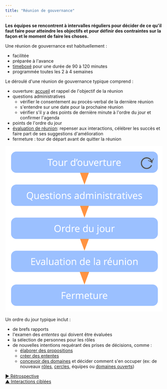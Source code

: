 ```yaml
---
title: "Réunion de gouvernance"
---
```



<summary>
<strong>Les équipes se rencontrent à intervalles réguliers pour décider de ce qu'il faut faire pour atteindre les objectifs et pour définir des contraintes sur la façon et le moment de faire les choses.</strong>
</summary>

Une réunion de gouvernance est habituellement :

- facilitée 
- préparée à l'avance 
- [timeboxé](timebox-activities.html) pour une durée de 90 à 120 minutes
- programmée toutes les 2 à 4 semaines

Le déroulé d'une réunion de gouvernance typique comprend :

- ouverture: [accueil](check-in.html) et rappel de l'objectif de la réunion
- questions administratives 
    - vérifier le consentement au procès-verbal de la dernière réunion
    - s'entendre sur une date pour la prochaine réunion
    - vérifier s'il y a des points de dernière minute à l'ordre du jour et confirmer l'agenda
- points de l'ordre du jour 
- [évaluation de réunion](evaluate-meetings.html): repenser aux interactions, célébrer les succès et faire part de ses suggestions d'amélioration
- fermeture : tour de départ avant de quitter la réunion

![Phases d'une réunion de gouvernance](img/meetings/governance-meeting.png)

Un ordre du jour typique inclut :

- de brefs rapports 
- l'examen des <dfn data-info="Entente: Une ligne directrice, un processus ou protocole établi de le but de guider le flux de valeur.">ententes</dfn> qui doivent être évaluées
- la sélection de personnes pour les rôles 
- de nouvelles intentions requérant des prises de décisions, comme : 
    - [élaborer des propositions](co-create-proposals.html)
    - [créer des ententes](consent-decision-making.html)
    - [concevoir des domaines](clarify-domains.html) et décider comment s'en occuper (ex: de nouveaux [rôles](role.html), [cercles](circle.html), équipes ou [domaines ouverts](open-domain.html))

[&#9654; Rétrospective](retrospective.html)<br/>[&#9650; Interactions ciblées](focused-interactions.html)

